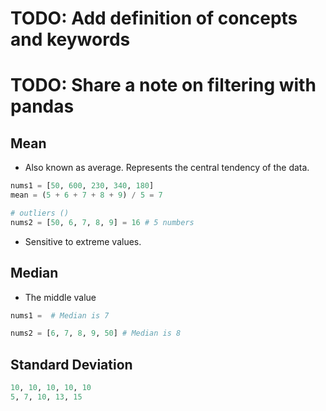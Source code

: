 # TODO: Add definition of concepts and keywords
# TODO: Share a note on filtering with pandas

## Mean
- Also known as average. Represents the central tendency of the data.

```python
nums1 = [50, 600, 230, 340, 180]
mean = (5 + 6 + 7 + 8 + 9) / 5 = 7

# outliers ()
nums2 = [50, 6, 7, 8, 9] = 16 # 5 numbers
```

- Sensitive to extreme values.

## Median
- The middle value 

```python
nums1 =  # Median is 7

nums2 = [6, 7, 8, 9, 50] # Median is 8
```

## Standard Deviation
```python
10, 10, 10, 10, 10
5, 7, 10, 13, 15
```

